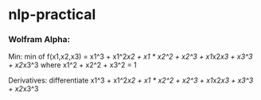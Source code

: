 # nlp-practical

### Wolfram Alpha:

Min: min of f(x1,x2,x3) = x1^3 + x1^2*x2 + x1 * x2^2 + x2^3 + x1*x2*x3 + x3^3 + x2*x3^3 where x1^2 + x2^2 + x3^2 = 1

Derivatives: differentiate x1^3 + x1^2*x2 + x1 * x2^2 + x2^3 + x1*x2*x3 + x3^3 + x2*x3^3